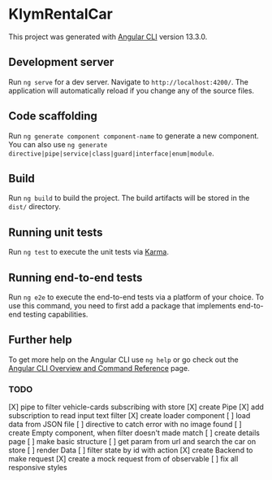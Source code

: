 # KlymRentalCar

This project was generated with [Angular CLI](https://github.com/angular/angular-cli) version 13.3.0.

## Development server

Run `ng serve` for a dev server. Navigate to `http://localhost:4200/`. The application will automatically reload if you change any of the source files.

## Code scaffolding

Run `ng generate component component-name` to generate a new component. You can also use `ng generate directive|pipe|service|class|guard|interface|enum|module`.

## Build

Run `ng build` to build the project. The build artifacts will be stored in the `dist/` directory.

## Running unit tests

Run `ng test` to execute the unit tests via [Karma](https://karma-runner.github.io).

## Running end-to-end tests

Run `ng e2e` to execute the end-to-end tests via a platform of your choice. To use this command, you need to first add a package that implements end-to-end testing capabilities.

## Further help

To get more help on the Angular CLI use `ng help` or go check out the [Angular CLI Overview and Command Reference](https://angular.io/cli) page.


### TODO
[X] pipe to filter vehicle-cards subscribing with store
    [X] create Pipe
    [X] add subscription to read input text filter
[X] create loader component
[ ] load data from JSON file
[ ] directive to catch error with no image found
[ ] create Empty component, when filter doesn't made match
[ ] create details page
    [ ] make basic structure
    [ ] get param from url and search the car on store
    [ ] render Data
    [ ] filter state by id with action
[X] create Backend to make request
    [X] create a mock request from of observable
[ ] fix all responsive styles